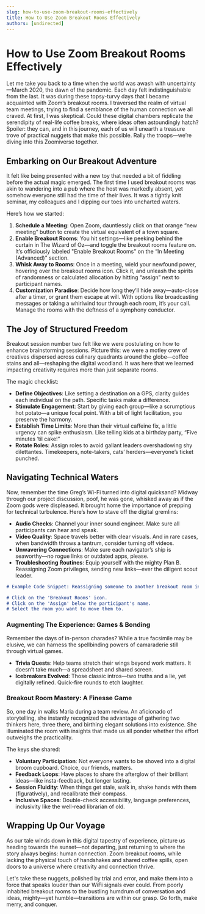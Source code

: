 ```yaml
---
slug: how-to-use-zoom-breakout-rooms-effectively
title: How to Use Zoom Breakout Rooms Effectively
authors: [undirected]
---
```



# How to Use Zoom Breakout Rooms Effectively

Let me take you back to a time when the world was awash with uncertainty—March 2020, the dawn of the pandemic. Each day felt indistinguishable from the last. It was during these topsy-turvy days that I became acquainted with Zoom’s breakout rooms. I traversed the realm of virtual team meetings, trying to find a semblance of the human connection we all craved. At first, I was skeptical. Could these digital chambers replicate the serendipity of real-life coffee breaks, where ideas often astoundingly hatch? Spoiler: they can, and in this journey, each of us will unearth a treasure trove of practical nuggets that make this possible. Rally the troops—we’re diving into this Zoomiverse together.

## Embarking on Our Breakout Adventure

It felt like being presented with a new toy that needed a bit of fiddling before the actual magic emerged. The first time I used breakout rooms was akin to wandering into a pub where the host was markedly absent, yet somehow everyone still had the time of their lives. It was a tightly knit seminar, my colleagues and I dipping our toes into uncharted waters. 

Here’s how we started: 

1. **Schedule a Meeting**: Open Zoom, dauntlessly click on that orange “new meeting” button to create the virtual equivalent of a town square. 
2. **Enable Breakout Rooms**: You hit settings—like peeking behind the curtain in The Wizard of Oz—and toggle the breakout rooms feature on. It’s officiously labeled "Enable Breakout Rooms" on the “In Meeting (Advanced)” section.
3. **Whisk Away to Rooms**: Once in a meeting, wield your newfound power, hovering over the breakout rooms icon. Click it, and unleash the spirits of randomness or calculated allocation by hitting “assign” next to participant names.
4. **Customization Paradise**: Decide how long they’ll hide away—auto-close after a timer, or grant them escape at will. With options like broadcasting messages or taking a whirlwind tour through each room, it’s your call. Manage the rooms with the deftness of a symphony conductor.

## The Joy of Structured Freedom

Breakout session number two felt like we were postulating on how to enhance brainstorming sessions. Picture this: we were a motley crew of creatives dispersed across culinary quadrants around the globe—coffee stains and all—reshaping the digital woodland. It was here that we learned impacting creativity requires more than just separate rooms.

The magic checklist:

- **Define Objectives**: Like setting a destination on a GPS, clarity guides each individual on the path. Specific tasks make a difference.
- **Stimulate Engagement**: Start by giving each group—like a scrumptious hot potato—a unique focal point. With a bit of light facilitation, you preserve the harmony.
- **Establish Time Limits**: More than their virtual caffeine fix, a little urgency can spike enthusiasm. Like telling kids at a birthday party, “Five minutes ‘til cake!”
- **Rotate Roles**: Assign roles to avoid gallant leaders overshadowing shy dilettantes. Timekeepers, note-takers, cats’ herders—everyone’s ticket punched.

## Navigating Technical Waters

Now, remember the time Greg’s Wi-Fi turned into digital quicksand? Midway through our project discussion, poof, he was gone, whisked away as if the Zoom gods were displeased. It brought home the importance of prepping for technical turbulence. Here’s how to stave off the digital gremlins:

- **Audio Checks**: Channel your inner sound engineer. Make sure all participants can hear and speak.
- **Video Quality**: Space travels better with clear visuals. And in rare cases, when bandwidth throws a tantrum, consider turning off videos.
- **Unwavering Connections**: Make sure each navigator’s ship is seaworthy—no rogue links or outdated apps, please.
- **Troubleshooting Routines**: Equip yourself with the mighty Plan B. Reassigning Zoom privileges, sending new links—ever the diligent scout leader.

```markdown
# Example Code Snippet: Reassigning someone to another breakout room in Zoom

# Click on the 'Breakout Rooms' icon.
# Click on the 'Assign' below the participant's name.
# Select the room you want to move them to.
```

### Augmenting The Experience: Games & Bonding

Remember the days of in-person charades? While a true facsimile may be elusive, we can harness the spellbinding powers of camaraderie still through virtual games.

- **Trivia Quests**: Help teams stretch their wings beyond work matters. It doesn’t take much—a spreadsheet and shared screen.
- **Icebreakers Evolved**: Those classic intros—two truths and a lie, yet digitally refined. Quick-fire rounds to etch laughter.
  
### Breakout Room Mastery: A Finesse Game

So, one day in walks Maria during a team review. An aficionado of storytelling, she instantly recognized the advantage of gathering two thinkers here, three there, and birthing elegant solutions into existence. She illuminated the room with insights that made us all ponder whether the effort outweighs the practicality.

The keys she shared:

- **Voluntary Participation**: Not everyone wants to be shoved into a digital broom cupboard. Choice, our friends, matters.
- **Feedback Loops**: Have places to share the afterglow of their brilliant ideas—like insta-feedback, but longer lasting.
- **Session Fluidity**: When things get stale, walk in, shake hands with them (figuratively), and recalibrate their compass.
- **Inclusive Spaces**: Double-check accessibility, language preferences, inclusivity like the well-read librarian of old.

## Wrapping Up Our Voyage

As our tale winds down in this digital tapestry of experience, picture us heading towards the sunset—not departing, just returning to where the story always begins: human connection. Zoom breakout rooms, while lacking the physical touch of handshakes and shared coffee spills, open doors to a universe where creativity and connection thrive. 

Let's take these nuggets, polished by trial and error, and make them into a force that speaks louder than our WiFi signals ever could. From poorly inhabited breakout rooms to the bustling humdrum of conversation and ideas, mighty—yet humble—transitions are within our grasp. Go forth, make merry, and conquer.